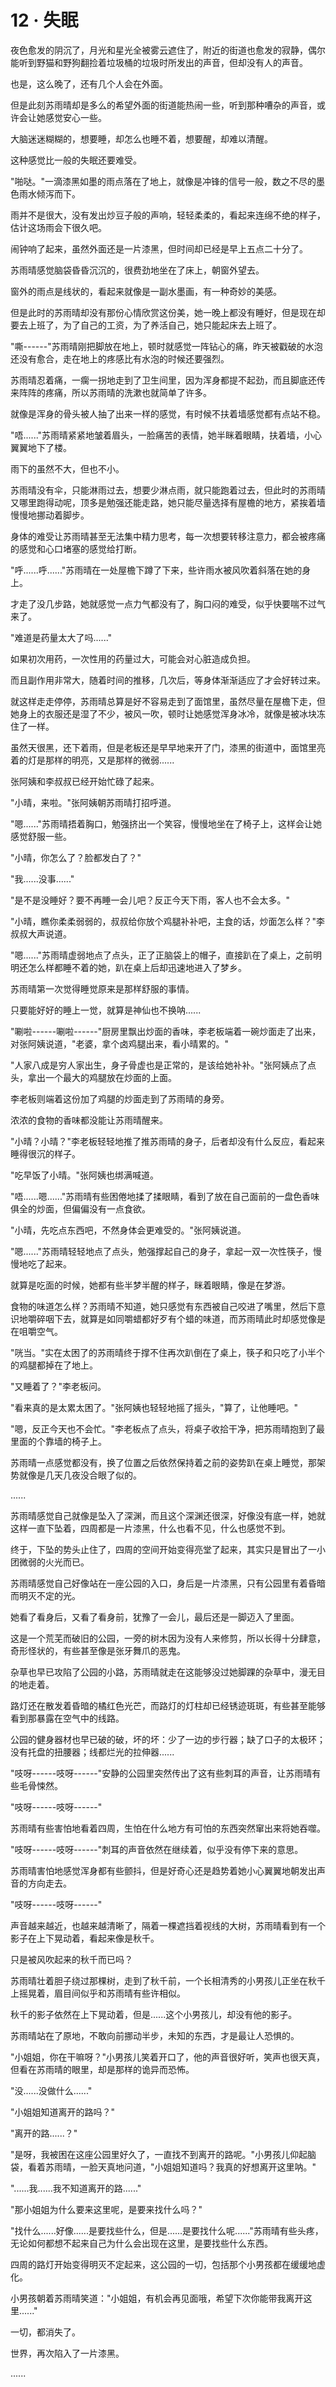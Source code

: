 <link rel="stylesheet" href="../../styles/text.css" />
<h1>12 · 失眠</h1>

夜色愈发的阴沉了，月光和星光全被雾云遮住了，附近的街道也愈发的寂静，偶尔能听到野猫和野狗翻捡着垃圾桶的垃圾时所发出的声音，但却没有人的声音。

也是，这么晚了，还有几个人会在外面。

但是此刻苏雨晴却是多么的希望外面的街道能热闹一些，听到那种嘈杂的声音，或许会让她感觉安心一些。

大脑迷迷糊糊的，想要睡，却怎么也睡不着，想要醒，却难以清醒。

这种感觉比一般的失眠还要难受。

"啪哒。"一滴漆黑如墨的雨点落在了地上，就像是冲锋的信号一般，数之不尽的墨色雨水倾泻而下。

雨并不是很大，没有发出炒豆子般的声响，轻轻柔柔的，看起来连绵不绝的样子，估计这场雨会下很久吧。

闹钟响了起来，虽然外面还是一片漆黑，但时间却已经是早上五点二十分了。

苏雨晴感觉脑袋昏昏沉沉的，很费劲地坐在了床上，朝窗外望去。

窗外的雨点是线状的，看起来就像是一副水墨画，有一种奇妙的美感。

但是此时的苏雨晴却没有那份心情欣赏这份美，她一晚上都没有睡好，但是现在却要去上班了，为了自己的工资，为了养活自己，她只能起床去上班了。

"嘶------"苏雨晴刚把脚放在地上，顿时就感觉一阵钻心的痛，昨天被戳破的水泡还没有愈合，走在地上的疼感比有水泡的时候还要强烈。

苏雨晴忍着痛，一瘸一拐地走到了卫生间里，因为浑身都提不起劲，而且脚底还传来阵阵的疼痛，所以苏雨晴的洗漱也就简单了许多。

就像是浑身的骨头被人抽了出来一样的感觉，有时候不扶着墙感觉都有点站不稳。

"唔......"苏雨晴紧紧地皱着眉头，一脸痛苦的表情，她半眯着眼睛，扶着墙，小心翼翼地下了楼。

雨下的虽然不大，但也不小。

苏雨晴没有伞，只能淋雨过去，想要少淋点雨，就只能跑着过去，但此时的苏雨晴又哪里跑得动呢，顶多是勉强还能走路，她只能尽量选择有屋檐的地方，紧挨着墙慢慢地挪动着脚步。

身体的难受让苏雨晴甚至无法集中精力思考，每一次想要转移注意力，都会被疼痛的感觉和心口堵塞的感觉给打断。

"呼......呼......"苏雨晴在一处屋檐下蹲了下来，些许雨水被风吹着斜落在她的身上。

才走了没几步路，她就感觉一点力气都没有了，胸口闷的难受，似乎快要喘不过气来了。

"难道是药量太大了吗......"

如果初次用药，一次性用的药量过大，可能会对心脏造成负担。

而且副作用非常大，随着时间的推移，几次后，等身体渐渐适应了才会好转过来。

就这样走走停停，苏雨晴总算是好不容易走到了面馆里，虽然尽量在屋檐下走，但她身上的衣服还是湿了不少，被风一吹，顿时让她感觉浑身冰冷，就像是被冰块冻住了一样。

虽然天很黑，还下着雨，但是老板还是早早地来开了门，漆黑的街道中，面馆里亮着的灯是那样的明亮，又是那样的微弱......

张阿姨和李叔叔已经开始忙碌了起来。

"小晴，来啦。"张阿姨朝苏雨晴打招呼道。

"嗯......"苏雨晴捂着胸口，勉强挤出一个笑容，慢慢地坐在了椅子上，这样会让她感觉舒服一些。

"小晴，你怎么了？脸都发白了？"

"我......没事......"

"是不是没睡好？要不再睡一会儿吧？反正今天下雨，客人也不会太多。"

"小晴，瞧你柔柔弱弱的，叔叔给你放个鸡腿补补吧，主食的话，炒面怎么样？"李叔叔大声说道。

"嗯......"苏雨晴虚弱地点了点头，正了正脑袋上的帽子，直接趴在了桌上，之前明明还怎么样都睡不着的她，趴在桌上后却迅速地进入了梦乡。

苏雨晴第一次觉得睡觉原来是那样舒服的事情。

只要能好好的睡上一觉，就算是神仙也不换呐......

"唰啦------唰啦------"厨房里飘出炒面的香味，李老板端着一碗炒面走了出来，对张阿姨说道，"老婆，拿个卤鸡腿出来，看小晴累的。"

"人家八成是穷人家出生，身子骨虚也是正常的，是该给她补补。"张阿姨点了点头，拿出一个最大的鸡腿放在炒面的上面。

李老板则端着这份加了鸡腿的炒面走到了苏雨晴的身旁。

浓浓的食物的香味都没能让苏雨晴醒来。

"小晴？小晴？"李老板轻轻地推了推苏雨晴的身子，后者却没有什么反应，看起来睡得很沉的样子。

"吃早饭了小晴。"张阿姨也绑满喊道。

"唔......嗯......"苏雨晴有些困倦地揉了揉眼睛，看到了放在自己面前的一盘色香味俱全的炒面，但偏偏没有一点食欲。

"小晴，先吃点东西吧，不然身体会更难受的。"张阿姨说道。

"嗯......"苏雨晴轻轻地点了点头，勉强撑起自己的身子，拿起一双一次性筷子，慢慢地吃了起来。

就算是吃面的时候，她都有些半梦半醒的样子，眯着眼睛，像是在梦游。

食物的味道怎么样？苏雨晴不知道，她只感觉有东西被自己咬进了嘴里，然后下意识地嚼碎咽下去，就算是如同嚼蜡都好歹有个蜡的味道，而苏雨晴此时却感觉像是在咀嚼空气。

"咣当。"实在太困了的苏雨晴终于撑不住再次趴倒在了桌上，筷子和只吃了小半个的鸡腿都掉在了地上。

"又睡着了？"李老板问。

"看来真的是太累太困了。"张阿姨也轻轻地摇了摇头，"算了，让他睡吧。"

"嗯，反正今天也不会忙。"李老板点了点头，将桌子收拾干净，把苏雨晴抱到了最里面的个靠墙的椅子上。

苏雨晴一点感觉都没有，换了位置之后依然保持着之前的姿势趴在桌上睡觉，那架势就像是几天几夜没合眼了似的。

......

苏雨晴感觉自己就像是坠入了深渊，而且这个深渊还很深，好像没有底一样，她就这样一直下坠着，四周都是一片漆黑，什么也看不见，什么也感觉不到。

终于，下坠的势头止住了，四周的空间开始变得亮堂了起来，其实只是冒出了一小团微弱的火光而已。

苏雨晴感觉自己好像站在一座公园的入口，身后是一片漆黑，只有公园里有着昏暗而明灭不定的光。

她看了看身后，又看了看身前，犹豫了一会儿，最后还是一脚迈入了里面。

这是一个荒芜而破旧的公园，一旁的树木因为没有人来修剪，所以长得十分肆意，奇形怪状的，有些甚至像是张牙舞爪的恶鬼。

杂草也早已攻陷了公园的小路，苏雨晴就走在这能够没过她脚踝的杂草中，漫无目的地走着。

路灯还在散发着昏暗的橘红色光芒，而路灯的灯柱却已经锈迹斑斑，有些甚至能够看到那暴露在空气中的线路。

公园的健身器材也早已破的破，坏的坏：少了一边的步行器；缺了口子的太极环；没有托盘的扭腰器；线都烂光的拉伸器......

"吱呀------吱呀------"安静的公园里突然传出了这有些刺耳的声音，让苏雨晴有些毛骨悚然。

"吱呀------吱呀------"

苏雨晴有些害怕地看着四周，生怕在什么地方有可怕的东西突然窜出来将她吞噬。

"吱呀------吱呀------"刺耳的声音依然在继续着，似乎没有停下来的意思。

苏雨晴害怕地感觉浑身都有些颤抖，但是好奇心还是趋势着她小心翼翼地朝发出声音的方向走去。

"吱呀------吱呀------"

声音越来越近，也越来越清晰了，隔着一棵遮挡着视线的大树，苏雨晴看到有一个影子在上下晃动着，看起来像是秋千。

只是被风吹起来的秋千而已吗？

苏雨晴壮着胆子绕过那棵树，走到了秋千前，一个长相清秀的小男孩儿正坐在秋千上摇晃着，眉目间似乎和苏雨晴有些许相似。

秋千的影子依然在上下晃动着，但是......这个小男孩儿，却没有他的影子。

苏雨晴站在了原地，不敢向前挪动半步，未知的东西，才是最让人恐惧的。

"小姐姐，你在干嘛呀？"小男孩儿笑着开口了，他的声音很好听，笑声也很天真，但看在苏雨晴的眼里，却是那样的诡异而恐怖。

"没......没做什么......"

"小姐姐知道离开的路吗？"

"离开的路......？"

"是呀，我被困在这座公园里好久了，一直找不到离开的路呢。"小男孩儿仰起脑袋，看着苏雨晴，一脸天真地问道，"小姐姐知道吗？我真的好想离开这里呐。"

"......我......我不知道离开的路......"

"那小姐姐为什么要来这里呢，是要来找什么吗？"

"找什么......好像......是要找些什么，但是......是要找什么呢......"苏雨晴有些头疼，无论如何都想不起来自己为什么会出现在这里，是要找些什么东西。

四周的路灯开始变得明灭不定起来，这公园的一切，包括那个小男孩都在缓缓地虚化。

小男孩朝着苏雨晴笑道："小姐姐，有机会再见面哦，希望下次你能带我离开这里......"

一切，都消失了。

世界，再次陷入了一片漆黑。

......
